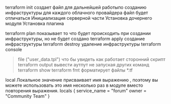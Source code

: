 terraform init   создает файл для дальнейшей работыпо созданию инфраструктуры для каждого облачного провайдера файл будет отличаться
Инициализация серверной части
Установка дочернего модуля
Установка плагина

terraform plan   показывает то что будет происходить при создании инфраструктуры, но не будет создано
terraform apply  создание инфраструктуры
terraform destroy удаление инфраструктуры
terraform console 
> file ("user_data.tpl")  что бы увидеть как работает сторонний скрипт
terraform output    вывести аутпут не запуская других команд
terraform show
terraform fmt    форматирует файлы *.tf

local Локальное значение присваивает имя выражению , поэтому вы можете использовать это имя несколько раз в модуле вместо повторения выражения.
locals {
  service_name = "forum"
  owner        = "Community Team"
}
